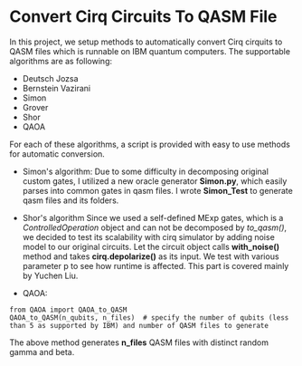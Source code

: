 # Convert Cirq Circuits To QASM File
In this project, we setup methods to automatically convert Cirq cirquits to QASM files which is runnable on IBM quantum computers. The supportable algorithms are as following:  
* Deutsch Jozsa  
* Bernstein Vazirani  
* Simon  
* Grover  
* Shor  
* QAOA  
  
For each of these algorithms, a script is provided with easy to use methods for automatic conversion.  


* Simon's algorithm:
Due to some difficulty in decomposing original custom gates, I utilized a new oracle generator **Simon.py**, which easily parses into common gates in qasm files.
I wrote **Simon_Test** to generate qasm files and its folders.

* Shor's algorithm
Since we used a self-defined MExp gates, which is a *ControlledOperation* object and can not be decomposed by *to_qasm()*, we decided to test its scalability with cirq simulator by adding noise model to our original circuits. Let the circuit object calls **with_noise()** method and takes **cirq.depolarize()** as its input. We test with various parameter p to see how runtime is affected. This part is covered mainly by Yuchen Liu.
* QAOA:  
```
from QAOA import QAOA_to_QASM
QAOA_to_QASM(n_qubits, n_files)  # specify the number of qubits (less than 5 as supported by IBM) and number of QASM files to generate
```
The above method generates **n_files** QASM files with distinct random gamma and beta.